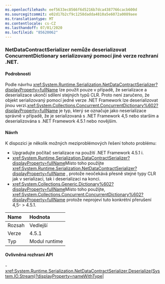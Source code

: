 ```yaml
---
ms.openlocfilehash: eef5633ec8566f6d5216b7dca4387766cacb600d
ms.sourcegitcommit: e02d17b2cf9c1258dadda4810a5e6072a0089aee
ms.translationtype: MT
ms.contentlocale: cs-CZ
ms.lasthandoff: 07/01/2020
ms.locfileid: "85620062"
---
```

### <a name="netdatacontractserializer-fails-to-deserialize-a-concurrentdictionary-serialized-with-a-different-net-version"></a>NetDataContractSerializer nemůže deserializovat ConcurrentDictionary serializovaný pomocí jiné verze rozhraní .NET.

#### <a name="details"></a>Podrobnosti

Podle návrhu <xref:System.Runtime.Serialization.NetDataContractSerializer?displayProperty=fullName> lze použít pouze v případě, že serializace a deserializace ukončí sdílení stejných typů CLR. Proto není zaručeno, že objekt serializovaný pomocí jedné verze .NET Framework lze deserializovat jinou verzí.<xref:System.Collections.Concurrent.ConcurrentDictionary%602?displayProperty=fullName> je typ, který se označuje jako neserializace správně v případě, že je serializovaná s .NET Framework 4,5 nebo starším a deserializována s .NET Framework 4.5.1 nebo novějším.

#### <a name="suggestion"></a>Návrh

K dispozici je několik možných meziproblémových řešení tohoto problému:<ul><li>Upgradujte počítač serializace na použití .NET Framework 4.5.1 i.</li><li><xref:System.Runtime.Serialization.DataContractSerializer?displayProperty=fullName>Místo toho použijte <xref:System.Runtime.Serialization.NetDataContractSerializer?displayProperty=fullName> , protože neočekává přesně stejné typy CLR jak v serializaci, tak i deserializaci na konci.</li><li><xref:System.Collections.Generic.Dictionary%602?displayProperty=fullName>Místo toho použijte, <xref:System.Collections.Concurrent.ConcurrentDictionary%602?displayProperty=fullName> protože neprojeví tuto konkrétní přerušení 4,5- &gt; 4.5.1.</li></ul>

| Name    | Hodnota       |
|:--------|:------------|
| Rozsah   |Vedlejší|
|Verze|4.5.1|
|Typ|Modul runtime

#### <a name="affected-apis"></a>Ovlivněná rozhraní API

-<xref:System.Runtime.Serialization.NetDataContractSerializer.Deserialize(System.IO.Stream)?displayProperty=nameWithType></li></ul>|
